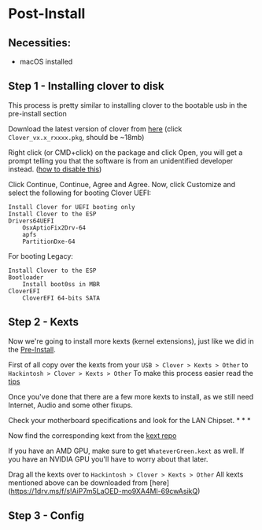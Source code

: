 # Post-Install

## Necessities:
* macOS installed

## Step 1 - Installing clover to disk
This process is pretty similar to installing clover to the bootable usb in the pre-install section

Download the latest version of clover from [here](https://github.com/Dids/clover-builder/releases/tag/v2.4k_r4370) (click `Clover_vx.x_rxxxx.pkg`, should be ~18mb)

Right click (or CMD+click) on the package and click Open, you will get a prompt telling you that the software is from an unidentified developer instead. ([how to disable this](http://osxdaily.com/2016/09/27/allow-apps-from-anywhere-macos-gatekeeper/))

Click Continue, Continue, Agree and Agree. Now, click Customize and select the following for booting Clover UEFI:
```
Install Clover for UEFI booting only
Install Clover to the ESP
Drivers64UEFI
    OsxAptioFix2Drv-64
    apfs
    PartitionDxe-64
```

For booting Legacy:
```
Install Clover to the ESP
Bootloader
    Install boot0ss in MBR
CloverEFI
    CloverEFI 64-bits SATA
```

## Step 2 - Kexts
Now we're going to install more kexts (kernel extensions), just like we did in the [Pre-Install](../master/Pre-Install.md).

First of all copy over the kexts from your `USB > Clover > Kexts > Other` to `Hackintosh > Clover > Kexts > Other`
To make this process easier read the [tips](../master/Tips.md#how-to-mount-efi)

Once you've done that there are a few more kexts to install, as we still need Internet, Audio and some other fixups.

Check your motherboard specifications and look for the LAN Chipset.
* 
* 
* 

Now find the corresponding kext from the [kext repo](https://1drv.ms/f/s!AiP7m5LaOED-mo9XA4Ml-69cwAsikQ)



If you have an AMD GPU, make sure to get `WhateverGreen.kext` as well. If you have an NVIDIA GPU you'll have to worry about that later.

Drag all the kexts over to `Hackintosh > Clover > Kexts > Other`
All kexts mentioned above can be downloaded from [here] (https://1drv.ms/f/s!AiP7m5LaOED-mo9XA4Ml-69cwAsikQ)

## Step 3 - Config
